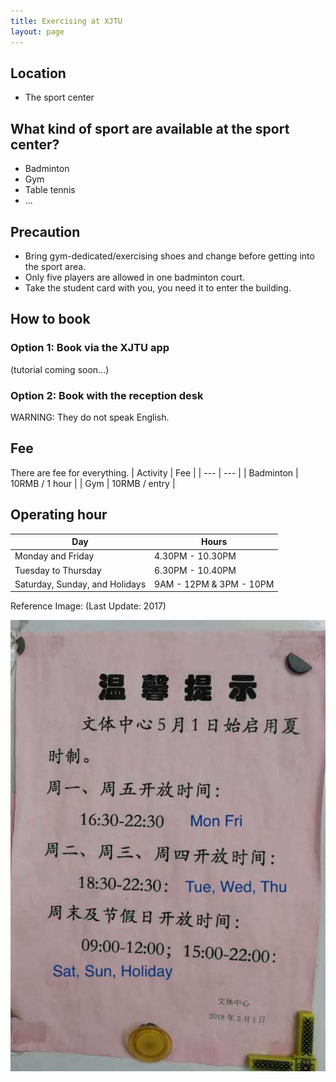 ```yaml
---
title: Exercising at XJTU 
layout: page
---
```

## Location 
* The sport center


## What kind of sport are available at the sport center? 
* Badminton 
* Gym
* Table tennis
* ... 

## Precaution
* Bring gym-dedicated/exercising shoes and change before getting into the sport area. 
* Only five players are allowed in one badminton court.
* Take the student card with you, you need it to enter the building. 
  
## How to book
### Option 1: Book via the XJTU app 
(tutorial coming soon...)
### Option 2: Book with the reception desk
WARNING: They do not speak English. 

## Fee
There are fee for everything. 
| Activity | Fee | 
| --- | --- | 
| Badminton | 10RMB / 1 hour | 
| Gym | 10RMB / entry | 

## Operating hour
| Day | Hours | 
| --- | --- |
| Monday and Friday | 4.30PM - 10.30PM | 
| Tuesday to Thursday | 6.30PM - 10.40PM | 
| Saturday, Sunday, and Holidays | 9AM - 12PM & 3PM - 10PM | 

Reference Image: (Last Update: 2017)

![XJTU's sport center operating hours](../assets/img/xjtu-sport-center/hours.jpeg)